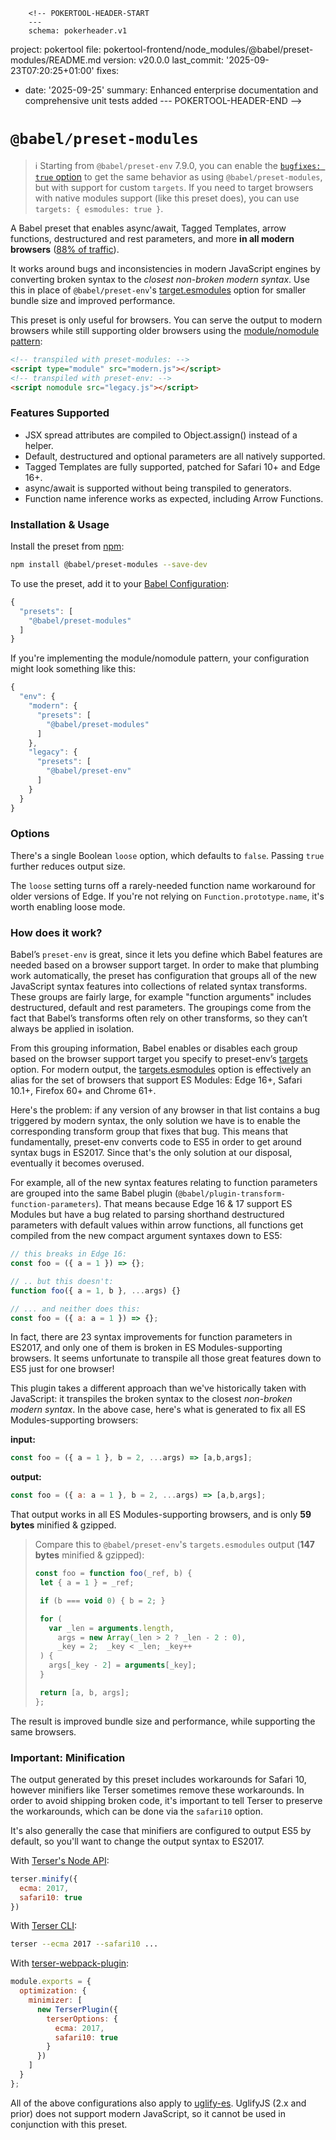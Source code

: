         <!-- POKERTOOL-HEADER-START
        ---
        schema: pokerheader.v1
project: pokertool
file: pokertool-frontend/node_modules/@babel/preset-modules/README.md
version: v20.0.0
last_commit: '2025-09-23T07:20:25+01:00'
fixes:
- date: '2025-09-25'
  summary: Enhanced enterprise documentation and comprehensive unit tests added
        ---
        POKERTOOL-HEADER-END -->
# `@babel/preset-modules`

> ℹ️ Starting from `@babel/preset-env` 7.9.0, you can enable the [`bugfixes: true` option](https://babeljs.io/docs/en/babel-preset-env#bugfixes) to get the same behavior as using `@babel/preset-modules`, but with support for custom `targets`.
> If you need to target browsers with native modules support (like this preset does), you can use `targets: { esmodules: true }`.

A Babel preset that enables async/await, Tagged Templates, arrow functions, destructured and rest parameters, and more **in all modern browsers** ([88% of traffic](https://caniuse.com/#feat=es6-module)).

It works around bugs and inconsistencies in modern JavaScript engines by converting broken syntax to the _closest non-broken modern syntax_.  Use this in place of `@babel/preset-env`'s [target.esmodules](https://babeljs.io/docs/en/babel-preset-env#targetsesmodules) option for smaller bundle size and improved performance.

This preset is only useful for browsers. You can serve the output to modern browsers while still supporting older browsers using the [module/nomodule pattern](https://philipwalton.com/articles/deploying-es2015-code-in-production-today/):

```html
<!-- transpiled with preset-modules: -->
<script type="module" src="modern.js"></script>
<!-- transpiled with preset-env: -->
<script nomodule src="legacy.js"></script>
```

### Features Supported

- JSX spread attributes are compiled to Object.assign() instead of a helper.
- Default, destructured and optional parameters are all natively supported.
- Tagged Templates are fully supported, patched for Safari 10+ and Edge 16+.
- async/await is supported without being transpiled to generators.
- Function name inference works as expected, including Arrow Functions.

### Installation & Usage

Install the preset from [npm](https://www.npmjs.com/package/@babel/preset-modules):

```sh
npm install @babel/preset-modules --save-dev
```

To use the preset, add it to your [Babel Configuration](https://babeljs.io/docs/en/configuration):

```js
{
  "presets": [
    "@babel/preset-modules"
  ]
}
```

If you're implementing the module/nomodule pattern, your configuration might look something like this:

```js
{
  "env": {
    "modern": {
      "presets": [
        "@babel/preset-modules"
      ]
    },
    "legacy": {
      "presets": [
        "@babel/preset-env"
      ]
    }
  }
}
```

### Options

There's a single Boolean `loose` option, which defaults to `false`. Passing `true` further reduces output size.

The `loose` setting turns off a rarely-needed function name workaround for older versions of Edge. If you're not relying on `Function.prototype.name`, it's worth enabling loose mode.

### How does it work?

Babel’s `preset-env` is great, since it lets you define which Babel features are needed based on a browser support target. In order to make that plumbing work automatically, the preset has configuration that groups all of the new JavaScript syntax features into collections of related syntax transforms. These groups are fairly large, for example "function arguments" includes destructured, default and rest parameters. The groupings come from the fact that Babel’s transforms often rely on other transforms, so they can’t always be applied in isolation.

From this grouping information, Babel enables or disables each group based on the browser support target you specify to preset-env’s [targets](https://babeljs.io/docs/en/babel-preset-env#targets) option. For modern output, the [targets.esmodules](https://babeljs.io/docs/en/babel-preset-env#targetsesmodules) option is effectively an alias for the set of browsers that support ES Modules: Edge 16+, Safari 10.1+, Firefox 60+ and Chrome 61+.

Here's the problem: if any version of any browser in that list contains a bug triggered by modern syntax, the only solution we have is to enable the corresponding transform group that fixes that bug. This means that fundamentally, preset-env converts code to ES5 in order to get around syntax bugs in ES2017. Since that's the only solution at our disposal, eventually it becomes overused.

For example, all of the new syntax features relating to function parameters are grouped into the same Babel plugin (`@babel/plugin-transform-function-parameters`). That means because Edge 16 & 17 support ES Modules but have a bug related to parsing shorthand destructured parameters with default values within arrow functions, all functions get compiled from the new compact argument syntaxes down to ES5:

```js
// this breaks in Edge 16:
const foo = ({ a = 1 }) => {};

// .. but this doesn't:
function foo({ a = 1, b }, ...args) {}

// ... and neither does this:
const foo = ({ a: a = 1 }) => {};
```

In fact, there are 23 syntax improvements for function parameters in ES2017, and only one of them is broken in ES Modules-supporting browsers. It seems unfortunate to transpile all those great features down to ES5 just for one browser!

This plugin takes a different approach than we've historically taken with JavaScript: it transpiles the broken syntax to the closest _non-broken modern syntax_. In the above case, here's what is generated to fix all ES Modules-supporting browsers:

**input:**

```js
const foo = ({ a = 1 }, b = 2, ...args) => [a,b,args];
```

**output:**

```js
const foo = ({ a: a = 1 }, b = 2, ...args) => [a,b,args];
```

That output works in all ES Modules-supporting browsers, and is only **59 bytes** minified & gzipped.

> Compare this to `@babel/preset-env`'s `targets.esmodules` output (**147 bytes** minified & gzipped):
>
> ```js
>const foo = function foo(_ref, b) {
>  let { a = 1 } = _ref;
>
>  if (b === void 0) { b = 2; }
>
>  for (
>    var _len = arguments.length,
>      args = new Array(_len > 2 ? _len - 2 : 0),
>      _key = 2;  _key < _len; _key++
>  ) {
>    args[_key - 2] = arguments[_key];
>  }
>
>  return [a, b, args];
>};
>````

The result is improved bundle size and performance, while supporting the same browsers.


### Important: Minification

The output generated by this preset includes workarounds for Safari 10, however minifiers like Terser sometimes remove these workarounds. In order to avoid shipping broken code, it's important to tell Terser to preserve the workarounds, which can be done via the `safari10` option.

It's also generally the case that minifiers are configured to output ES5 by default, so you'll want to change the output syntax to ES2017.

With [Terser's Node API](https://github.com/terser/terser#minify-options):

```js
terser.minify({
  ecma: 2017,
  safari10: true
})
```

With [Terser CLI](https://npm.im/terser):

```sh
terser --ecma 2017 --safari10 ...
```

With [terser-webpack-plugin](https://webpack.js.org/plugins/terser-webpack-plugin/):

```js
module.exports = {
  optimization: {
    minimizer: [
      new TerserPlugin({
        terserOptions: {
          ecma: 2017,
          safari10: true
        }
      })
    ]
  }
};
```

All of the above configurations also apply to [uglify-es](https://github.com/mishoo/UglifyJS2/tree/harmony).
UglifyJS (2.x and prior) does not support modern JavaScript, so it cannot be used in conjunction with this preset.
